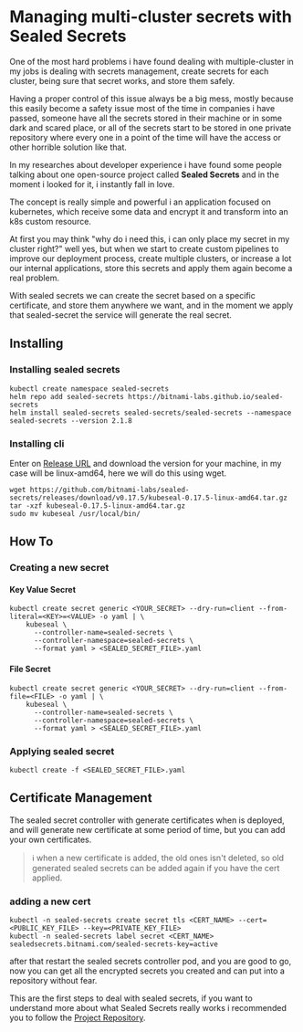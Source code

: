 # Managing multi-cluster secrets with Sealed Secrets

One of the most hard problems i have found dealing with multiple-cluster in my jobs is dealing with secrets management, create secrets for each cluster, being sure that secret works, and store them safely.

Having a proper control of this issue always be a big mess, mostly because this easily become a safety issue 
most of the time in companies i have passed, someone have all the secrets stored in their machine or in some dark and scared place, or all of the secrets start to be stored in one private repository where every one in a point of the time will have the access or other horrible solution like that.

In my researches about developer experience i have found some people talking about one open-source project called <b>Sealed Secrets</b> and in the moment i looked for it, i instantly fall in love.

The concept is really simple and powerful i an application focused on kubernetes, which receive some data and encrypt it and transform into an k8s custom resource.

At first you may think "why do i need this, i can only place my secret in my cluster right?"
well yes, but when we start to create custom pipelines to improve our deployment process, create multiple clusters, or increase a lot our internal applications, store this secrets and apply them again become a real problem.

With sealed secrets we can create the secret based on a specific certificate, and store them anywhere we want, and in the moment we apply that sealed-secret the service will generate the real secret.


## Installing

### Installing sealed secrets
```
kubectl create namespace sealed-secrets
helm repo add sealed-secrets https://bitnami-labs.github.io/sealed-secrets
helm install sealed-secrets sealed-secrets/sealed-secrets --namespace sealed-secrets --version 2.1.8
```

### Installing cli
Enter on [Release URL](https://github.com/bitnami-labs/sealed-secrets/releases/tag/v0.17.5) and download the version for your machine, in my case will be linux-amd64, here we will do this using wget.
```
wget https://github.com/bitnami-labs/sealed-secrets/releases/download/v0.17.5/kubeseal-0.17.5-linux-amd64.tar.gz
tar -xzf kubeseal-0.17.5-linux-amd64.tar.gz
sudo mv kubeseal /usr/local/bin/
```

## How To

### Creating a  new secret

#### Key Value Secret
```
kubectl create secret generic <YOUR_SECRET> --dry-run=client --from-literal=<KEY>=<VALUE> -o yaml | \
    kubeseal \
      --controller-name=sealed-secrets \
      --controller-namespace=sealed-secrets \
      --format yaml > <SEALED_SECRET_FILE>.yaml
```

#### File Secret
```
kubectl create secret generic <YOUR_SECRET> --dry-run=client --from-file=<FILE> -o yaml | \
    kubeseal \
      --controller-name=sealed-secrets \
      --controller-namespace=sealed-secrets \
      --format yaml > <SEALED_SECRET_FILE>.yaml
```

### Applying sealed secret
```
kubectl create -f <SEALED_SECRET_FILE>.yaml
```

## Certificate Management
The sealed secret controller with generate certificates when is deployed, and will generate new certificate at some period of time, but you can add your own certificates.

> :information_source: when a new certificate is added, the old ones isn't deleted, so old generated sealed secrets can be added again if you have the cert applied.

### adding a new cert
```
kubectl -n sealed-secrets create secret tls <CERT_NAME> --cert=<PUBLIC_KEY_FILE> --key=<PRIVATE_KEY_FILE>
kubectl -n sealed-secrets label secret <CERT_NAME> sealedsecrets.bitnami.com/sealed-secrets-key=active
```
after that restart the sealed secrets controller pod, and you are good to go, now you can get all the encrypted secrets you created and can put into a repository without fear.

This are the first steps to deal with sealed secrets, if you want to understand more about what Sealed Secrets really works i recommended you to follow the [Project Repository](https://github.com/bitnami-labs/sealed-secrets).

